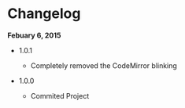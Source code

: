 Changelog
=========

**Febuary 6, 2015**
+ 1.0.1
  + Completely removed the CodeMirror blinking

+ 1.0.0
  + Commited Project
